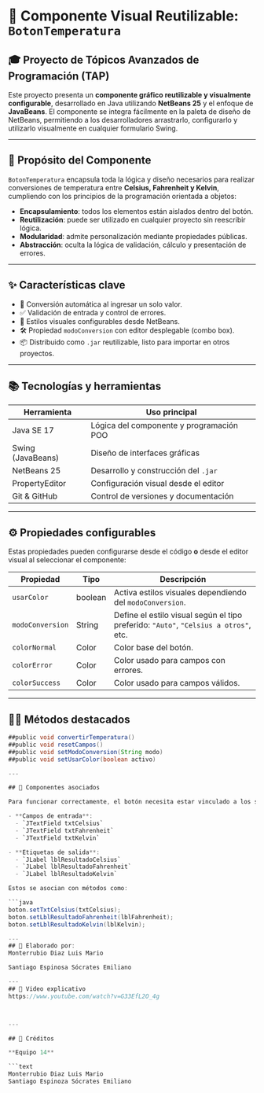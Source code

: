 # 🔘 Componente Visual Reutilizable: `BotonTemperatura`

## 🎓 Proyecto de Tópicos Avanzados de Programación (TAP)

Este proyecto presenta un **componente gráfico reutilizable y visualmente configurable**, desarrollado en Java utilizando **NetBeans 25** y el enfoque de **JavaBeans**. El componente se integra fácilmente en la paleta de diseño de NetBeans, permitiendo a los desarrolladores arrastrarlo, configurarlo y utilizarlo visualmente en cualquier formulario Swing.

---

## 🧠 Propósito del Componente

`BotonTemperatura` encapsula toda la lógica y diseño necesarios para realizar conversiones de temperatura entre **Celsius, Fahrenheit y Kelvin**, cumpliendo con los principios de la programación orientada a objetos:

- **Encapsulamiento**: todos los elementos están aislados dentro del botón.
- **Reutilización**: puede ser utilizado en cualquier proyecto sin reescribir lógica.
- **Modularidad**: admite personalización mediante propiedades públicas.
- **Abstracción**: oculta la lógica de validación, cálculo y presentación de errores.

---

## ✨ Características clave

- 🔁 Conversión automática al ingresar un solo valor.
- ✅ Validación de entrada y control de errores.
- 🎨 Estilos visuales configurables desde NetBeans.
- 🛠 Propiedad `modoConversion` con editor desplegable (combo box).
- 📦 Distribuido como `.jar` reutilizable, listo para importar en otros proyectos.

---

## 📚 Tecnologías y herramientas

| Herramienta       | Uso principal                                        |
|-------------------|------------------------------------------------------|
| Java SE 17        | Lógica del componente y programación POO             |
| Swing (JavaBeans) | Diseño de interfaces gráficas                        |
| NetBeans 25       | Desarrollo y construcción del `.jar`                 |
| PropertyEditor    | Configuración visual desde el editor                 |
| Git & GitHub      | Control de versiones y documentación                 |

---

## ⚙️ Propiedades configurables

Estas propiedades pueden configurarse desde el código **o** desde el editor visual al seleccionar el componente:

| Propiedad         | Tipo     | Descripción                                            |
|-------------------|----------|--------------------------------------------------------|
| `usarColor`       | boolean  | Activa estilos visuales dependiendo del `modoConversion`. |
| `modoConversion`  | String   | Define el estilo visual según el tipo preferido: `"Auto"`, `"Celsius a otros"`, etc. |
| `colorNormal`     | Color    | Color base del botón.                                  |
| `colorError`      | Color    | Color usado para campos con errores.                   |
| `colorSuccess`    | Color    | Color usado para campos válidos.                       |

---

## 🧑‍💻 Métodos destacados

```java
##public void convertirTemperatura()
##public void resetCampos()
##public void setModoConversion(String modo)
##public void setUsarColor(boolean activo)

---

## 🔩 Componentes asociados

Para funcionar correctamente, el botón necesita estar vinculado a los siguientes componentes visuales externos, los cuales se pueden configurar desde el diseñador de NetBeans o por código:

- **Campos de entrada**:
  - `JTextField txtCelsius`
  - `JTextField txtFahrenheit`
  - `JTextField txtKelvin`

- **Etiquetas de salida**:
  - `JLabel lblResultadoCelsius`
  - `JLabel lblResultadoFahrenheit`
  - `JLabel lblResultadoKelvin`

Estos se asocian con métodos como:

```java
boton.setTxtCelsius(txtCelsius);
boton.setLblResultadoFahrenheit(lblFahrenheit);
boton.setLblResultadoKelvin(lblKelvin);

---
## 👥 Elaborado por:
Monterrubio Diaz Luis Mario

Santiago Espinosa Sócrates Emiliano

---
## 🎥 Video explicativo
https://www.youtube.com/watch?v=G33EfL2O_4g



---

## 👥 Créditos

**Equipo 14**

```text
Monterrubio Diaz Luis Mario
Santiago Espinoza Sócrates Emiliano





